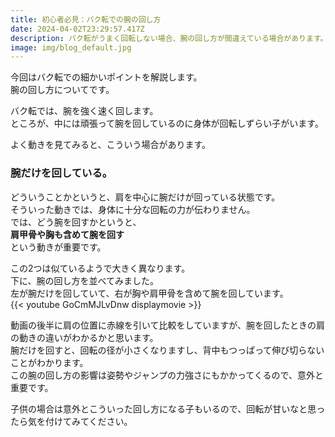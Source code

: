 ```yaml
---
title: 初心者必見：バク転での腕の回し方
date: 2024-04-02T23:29:57.417Z
description: バク転がうまく回転しない場合、腕の回し方が間違えている場合があります。
image: img/blog_default.jpg
---
```

今回はバク転での細かいポイントを解説します。\
腕の回し方についてです。

バク転では、腕を強く速く回します。\
ところが、中には頑張って腕を回しているのに身体が回転しずらい子がいます。

よく動きを見てみると、こういう場合があります。

### 腕だけを回している。

どういうことかというと、肩を中心に腕だけが回っている状態です。\
そういった動きでは、身体に十分な回転の力が伝わりません。\
では、どう腕を回すかというと、\
**肩甲骨や胸も含めて腕を回す**\
という動きが重要です。

この2つは似ているようで大きく異なります。\
下に、腕の回し方を並べてみました。\
左が腕だけを回していて、右が胸や肩甲骨を含めて腕を回しています。\
{{< youtube GoCmMJLvDnw displaymovie >}}

動画の後半に肩の位置に赤線を引いて比較をしていますが、腕を回したときの肩の動きの違いがわかるかと思います。\
腕だけを回すと、回転の径が小さくなりますし、背中もつっぱって伸び切らないことがわかります。\
この腕の回し方の影響は姿勢やジャンプの力強さにもかかってくるので、意外と重要です。

子供の場合は意外とこういった回し方になる子もいるので、回転が甘いなと思ったら気を付けてみてください。
